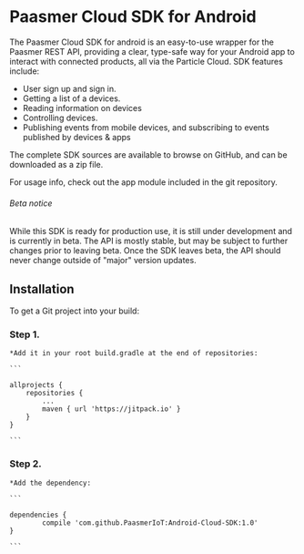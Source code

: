 # Paasmer Cloud SDK for Android

The Paasmer Cloud SDK  for android is an easy-to-use wrapper for the Paasmer REST API, providing a clear, type-safe way for your Android app to interact with connected products, all via the Particle Cloud.
SDK features include:
- User sign up and sign in.
- Getting a list of a devices.
- Reading information on devices
- Controlling devices.
- Publishing events from mobile devices, and subscribing to events published by devices & apps

The complete SDK sources are available to browse on GitHub, and can be downloaded as a zip file.

For usage info, check out the app module included in the git repository.

###### Beta notice
While this SDK is ready for production use, it is still under development and is currently in beta. The API is mostly stable, but may be subject to further changes prior to leaving beta. Once the SDK leaves beta, the API should never change outside of "major" version updates.

## Installation
  To get a Git project into your build:
### Step 1. 

	*Add it in your root build.gradle at the end of repositories:
	
	```
	
	allprojects {
		repositories {
			...
			maven { url 'https://jitpack.io' }
		}
	}
	
	```
	
### Step 2.

	*Add the dependency:
	
	```
	
	dependencies {
	        compile 'com.github.PaasmerIoT:Android-Cloud-SDK:1.0'
	}
	
	```





